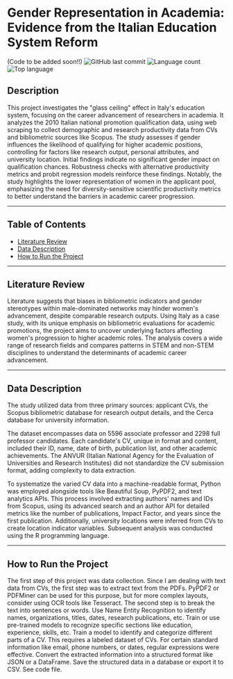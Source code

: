 # Gender Representation in Academia: Evidence from the Italian Education System Reform

(Code to be added soon!!)
![GitHub last commit](https://img.shields.io/github/last-commit/[YourGitHubUsername]/[YourRepoName])
![Language count](https://img.shields.io/github/languages/count/[YourGitHubUsername]/[YourRepoName])
![Top language](https://img.shields.io/github/languages/top/[YourGitHubUsername]/[YourRepoName])

## Description
This project investigates the "glass ceiling" effect in Italy's education system, focusing on the career advancement of researchers in academia. It analyzes the 2010 Italian national promotion qualification data, using web scraping to collect demographic and research productivity data from CVs and bibliometric sources like Scopus. The study assesses if gender influences the likelihood of qualifying for higher academic positions, controlling for factors like research output, personal attributes, and university location. Initial findings indicate no significant gender impact on qualification chances. Robustness checks with alternative productivity metrics and probit regression models reinforce these findings. Notably, the study highlights the lower representation of women in the applicant pool, emphasizing the need for diversity-sensitive scientific productivity metrics to better understand the barriers in academic career progression.

---

## Table of Contents
- [Literature Review](#literature-review)
- [Data Description](#exploratory-data-analysis-eda)
- [How to Run the Project](#model-specification-and-economic-interpretation)
---

## Literature Review
Literature suggests that biases in bibliometric indicators and gender stereotypes within male-dominated networks may hinder women's advancement, despite comparable research outputs. Using Italy as a case study, with its unique emphasis on bibliometric evaluations for academic promotions, the project aims to uncover underlying factors affecting women's progression to higher academic roles. The analysis covers a wide range of research fields and compares patterns in STEM and non-STEM disciplines to understand the determinants of academic career advancement.

---
## Data Description

The study utilized data from three primary sources: applicant CVs, the Scopus bibliometric database for research output details, and the Cerca database for university information.

The dataset encompasses data on 5596 associate professor and 2298 full professor candidates. Each candidate's CV, unique in format and content, included their ID, name, date of birth, publication list, and other academic achievements. The ANVUR (Italian National Agency for the Evaluation of Universities and Research Institutes) did not standardize the CV submission format, adding complexity to data extraction.

To systematize the varied CV data into a machine-readable format, Python was employed alongside tools like Beautiful Soup, PyPDF2, and text analytics APIs. This process involved extracting authors' names and IDs from Scopus, using its advanced search and an author API for detailed metrics like the number of publications, Impact Factor, and years since the first publication. Additionally, university locations were inferred from CVs to create location indicator variables. Subsequent analysis was conducted using the R programming language.



---
## How to Run the Project

The first step of this project was data collection. Since I am dealing with text data from CVs, the first step was to extract text from the PDFs. PyPDF2 or PDFMiner can be used for this purpose, but for more complex layouts, consider using OCR tools like Tesseract. The second step is to break the text into sentences or words. Use Name Entity Recognition to identify names, organizations, titles, dates, research publications, etc. Train or use pre-trained models to recognize specific sections like education, experience, skills, etc. Train a model to identify and categorize different parts of a CV. This requires a labeled dataset of CVs. For certain standard information like email, phone numbers, or dates, regular expressions were effective. Convert the extracted information into a structured format like JSON or a DataFrame. Save the structured data in a database or export it to CSV. See code file. 
